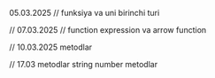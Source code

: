 05.03.2025 
// funksiya va uni birinchi turi


// 07.03.2025
// function expression va arrow function

// 10.03.2025 metodlar


// 17.03 metodlar string number metodlar

